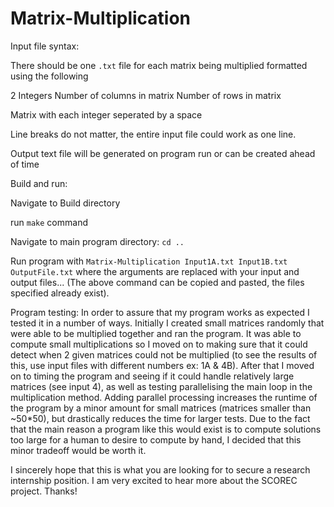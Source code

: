 # Matrix-Multiplication

Input file syntax:

There should be one ```.txt``` file for each matrix being multiplied formatted using
the following

2 Integers
    Number of columns in matrix
    Number of rows in matrix

Matrix with each integer seperated by a space

Line breaks do not matter, the entire input file could work as one line.


Output text file will be generated on program run or can be created ahead of time

Build and run:

Navigate to Build directory

run ```make``` command

Navigate to main program directory: ```cd ..```

Run program with ```Matrix-Multiplication Input1A.txt Input1B.txt OutputFile.txt``` where 
the arguments are replaced with your input and output files... (The above command can
be copied and pasted, the files specified already exist).


Program testing:
In order to assure that my program works as expected I tested it in a number of ways.
Initially I created small matrices randomly that were able to be multiplied together and
ran the program. It was able to compute small multiplications so I moved on to making sure
that it could detect when 2 given matrices could not be multiplied (to see the results of 
this, use input files with different numbers ex: 1A & 4B). After that I moved on
to timing the program and seeing if it could handle relatively large matrices (see input 4),
as well as testing parallelising the main loop in the multiplication method. Adding parallel
processing increases the runtime of the program by a minor amount for small matrices
(matrices smaller than ~50*50), but drastically reduces the time for larger tests. Due to
the fact that the main reason a program like this would exist is to compute solutions too
large for a human to desire to compute by hand, I decided that this minor tradeoff would be
worth it.

I sincerely hope that this is what you are looking for to secure a research internship 
position. I am very excited to hear more about the SCOREC project. Thanks!
